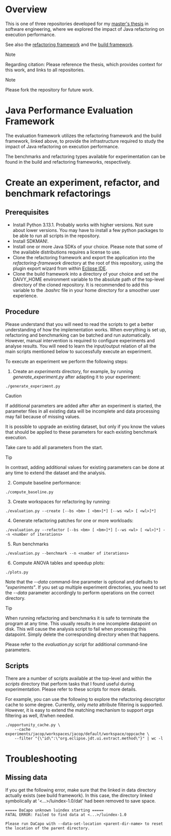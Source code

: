 # Overview
This is one of three repositories developed for my [master's thesis](https://lup.lub.lu.se/student-papers/search/publication/9204484) in software engineering, where we explored the impact of Java refactoring on execution performance.

See also the [refactoring framework](https://github.com/kaohl/alfine-refactoring) and the [build framework](https://github.com/kaohl/daivy).

> [!NOTE]
> Regarding citation: Please reference the thesis, which provides context for this work, and links to all repositories.

> [!NOTE]
> Please fork the repository for future work.

# Java Performance Evaluation Framework
The evaluation framework utilizes the refactoring framework and the build framework, linked above, to provide the infrastructure required to study the impact of Java refactoring on execution performance.

The benchmarks and refactoring types available for experimentation can be found in the build and refactoring frameworks, respectively.

# Create an experiment, refactor, and benchmark refactorings
## Prerequisites
- Install Python 3.13.1. Probably works with higher versions. Not sure about lower versions. You may have to install a few python packages to be able to run all scripts in the repository.
- Install SDKMAN!.
- Install one or more Java SDKs of your choice. Please note that some of the available distributions requires a license to use.
- Clone the refactoring framework and export the application into the *refactoring-framework* directory at the root of this repository, using the plugin export wizard from within [Eclipse IDE](https://www.eclipse.org/downloads/packages/release/2024-12/r).
- Clone the build framework into a directory of your choice and set the DAIVY_HOME environment variable to the absolute path of the top-level directory of the cloned repository. It is recommended to add this variable to the *.bashrc* file in your home directory for a smoother user experience.

## Procedure
Please understand that you will need to read the scripts to get a better understanding of how the implementation works. When everything is set up, refactoring and benchmarking can be batched and run automatically. However, manual intervention is required to configure experiments and analyse results. You will need to learn the input/output relation of all the main scripts mentioned below to successfully execute an experiment.

To execute an experiment we perform the following steps:
1. Create an *experiments* directory, for example, by running *generate_experiment.py* after adapting it to your experiment:
```
./generate_experiment.py
```
> [!CAUTION]
> If additional parameters are added after after an experiment is started, the parameter files in all existing data will be incomplete and data processing may fail because of missing values.
>
> It is possible to upgrade an existing dataset, but only if you know the values that should be applied to these parameters for each existing benchmark execution.
>
> Take care to add all parameters from the start.

> [!TIP]
> In contrast, adding additional values for existing parameters can be done at any time to extend the dataset and the analysis.
2. Compute baseline performance:
```
./compute_baseline.py
```
3. Create workspaces for refactoring by running:
```
./evaluation.py --create [--bs <bm> [ <bm>]*] [--ws <wl> [ <wl>]*]
```
4. Generate refactoring patches for one or more workloads:
```
./evaluation.py --refactor [--bs <bm> [ <bm>]*] [--ws <wl> [ <wl>]*] --n <number of iterations>
```
5. Run benchmarks
```
./evaluation.py --benchmark --n <number of iterations>
```
6. Compute ANOVA tables and speedup plots:
```
./plots.py 
```

Note that the *--data* command-line parameter is optional and defaults to *"experiments"*. If you set up multiple experiment directories, you need to set the *--data* parameter accordingly to perform operations on the correct directory.

> [!TIP]
> When running refactoring and benchmarks it is safe to terminate the program at any time. This usually results in one incomplete datapoint on disk. This will cause the analysis script to fail when processing this datapoint. Simply delete the corresponding directory when that happens.

Please refer to the *evaluation.py* script for additional command-line parameters.

## Scripts

There are a number of scripts available at the top-level and within the *scripts* directory that perform tasks that I found useful during experimentation. Please refer to these scripts for more details.

For example, you can use the following to explore the refactoring descriptor cache to some degree. Currently, only *meta* attribute filtering is supported. However, it is easy to extend the matching mechanism to support *args* filtering as well, if/when needed.
```
./opportunity_cache.py \
    --cache experiments/jacop/workspaces/jacop/default/workspace/oppcache \
    --filter "{\"id\":\"org.eclipse.jdt.ui.extract.method\"}" | wc -l
```

# Troubleshooting
## Missing data
If you get the following error, make sure that the linked in data directory actually exists (see build framework). In this case, the directory linked symbolically at '<...>/luindex-1.0/dat' had been removed to save space.
```
===== DaCapo unknown luindex starting =====
FATAL ERROR: Failed to find data at <...>/luindex-1.0

Please run DaCapo with --data-set-location <parent-dir-name> to reset the location of the parent directory.
```

